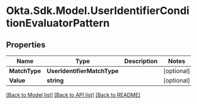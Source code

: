 # Okta.Sdk.Model.UserIdentifierConditionEvaluatorPattern

## Properties

Name | Type | Description | Notes
------------ | ------------- | ------------- | -------------
**MatchType** | **UserIdentifierMatchType** |  | [optional] 
**Value** | **string** |  | [optional] 

[[Back to Model list]](../README.md#documentation-for-models) [[Back to API list]](../README.md#documentation-for-api-endpoints) [[Back to README]](../README.md)

